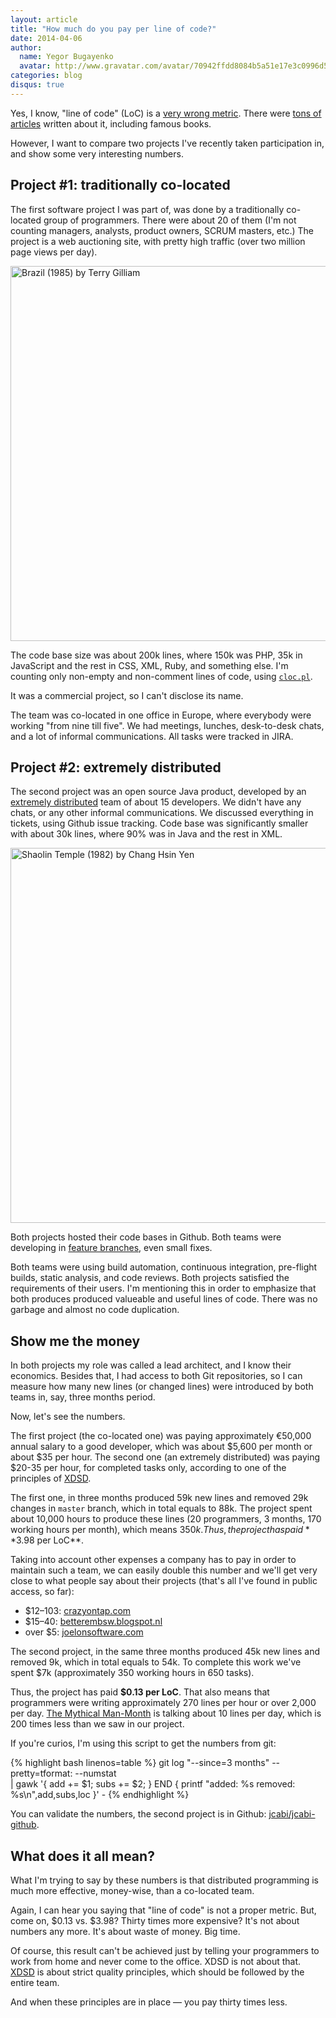 ```yaml
---
layout: article
title: "How much do you pay per line of code?"
date: 2014-04-06
author:
  name: Yegor Bugayenko
  avatar: http://www.gravatar.com/avatar/70942ffdd8084b5a51e17e3c0996d53c?s=300
categories: blog
disqus: true
---
```


Yes, I know, "line of code" (LoC)
is a [very wrong metric](http://stackoverflow.com/questions/966800/mythical-man-month-10-lines-per-developer-day-how-close-on-large-projects).
There were [tons of articles](http://blog.codinghorror.com/diseconomies-of-scale-and-lines-of-code/)
written about it, including famous books.

However, I want to compare two projects I've recently taken participation in,
and show some very interesting numbers.

## Project #1: traditionally co-located

The first software project I was part of,
was done by a traditionally co-located group of programmers.
There were about 20 of them (I'm not counting managers, analysts,
product owners, SCRUM masters, etc.) The project is a web auctioning site, with
pretty high traffic (over two million page views per day).

<p><img src="http://img.xdsd.org/2014/04/brazil-crowded-office.jpg"
  style="width: 600px;"
  alt="Brazil (1985) by Terry Gilliam"/></p>

The code base size was about 200k lines, where 150k was PHP, 35k in JavaScript and the
rest in CSS, XML, Ruby, and something else. I'm counting only non-empty and
non-comment lines of code, using
[`cloc.pl`](http://cloc.sourceforge.net/).

It was a commercial project, so I can't disclose its name.

The team was co-located in one office in Europe, where everybody were
working "from nine till five". We had meetings, lunches, desk-to-desk chats,
and a lot of informal communications. All tasks were tracked in JIRA.

## Project #2: extremely distributed

The second project was an open source Java product, developed by an
[extremely distributed](http://www.xdsd.org)
team of about 15 developers. We didn't have any chats, or
any other informal communications. We discussed everything in
tickets, using Github issue tracking. Code base was significantly smaller
with about 30k lines, where 90% was in Java and the rest in XML.

<p><img src="http://img.xdsd.org/2014/04/shaolin-temple-jet-li.jpg"
  style="width: 600px;"
  alt="Shaolin Temple (1982) by Chang Hsin Yen"/></p>

Both projects hosted their code bases in Github. Both teams
were developing in [feature branches](http://martinfowler.com/bliki/FeatureBranch.html),
even small fixes.

Both teams were using build automation, continuous integration, pre-flight
builds, static analysis, and code reviews. Both projects satisfied
the requirements of their users. I'm mentioning this in order to emphasize
that both produces produced valueable and useful lines of code. There was
no garbage and almost no code duplication.

## Show me the money

In both projects my role was called a lead architect, and I know their
economics. Besides that, I had access to both Git repositories, so I
can measure how many new lines (or changed lines) were introduced by both
teams in, say, three months period.

Now, let's see the numbers.

The first project (the co-located one) was paying approximately &euro;50,000
annual salary to a good developer, which was about $5,600 per month
or about $35 per hour. The second one (an extremely distributed)
was paying $20-35 per hour, for completed tasks only, according to one of
the principles of [XDSD](http://www.xdsd.org).

The first one, in three months produced 59k new lines and removed
29k changes in `master` branch, which in total equals to 88k. The
project spent about 10,000 hours to produce these lines
(20 programmers, 3 months, 170 working hours per month), which means $350k.
Thus, the project has paid **$3.98 per LoC**.

Taking into account other expenses a company has to pay in order to
maintain such a team, we can easily double this number and we'll get
very close to what people say about their projects
(that's all I've found in public access, so far):

 * $12&ndash;103: [crazyontap.com](http://www.crazyontap.com/topic.php?TopicId=242135)
 * $15&ndash;40: [betterembsw.blogspot.nl](http://betterembsw.blogspot.nl/2010/10/embedded-software-costs-15-40-per-line.html)
 * over $5: [joelonsoftware.com](http://discuss.joelonsoftware.com/default.asp?biz.5.467536.25)

The second project, in the same three months produced 45k new lines and removed 9k, which
in total equals to 54k. To complete this work we've spent $7k
(approximately 350 working hours in 650 tasks).

Thus, the project has paid **$0.13 per LoC**. That also means
that programmers were writing approximately 270 lines per hour
or over 2,000 per day.
[The Mythical Man-Month](http://en.wikipedia.org/wiki/The_Mythical_Man-Month)
is talking about 10 lines per day, which is 200 times
less than we saw in our project.

If you're curios, I'm using this script to get the numbers from git:

{% highlight bash linenos=table %}
git log "--since=3 months" --pretty=tformat: --numstat \
  | gawk '{ add += $1; subs += $2; } END { printf "added: %s removed: %s\n",add,subs,loc }' -
{% endhighlight %}

You can validate the numbers, the second project is in Github:
[jcabi/jcabi-github](https://github.com/jcabi/jcabi-github).

## What does it all mean?

What I'm trying to say by these numbers is that distributed
programming is much more effective, money-wise, than a co-located team.

Again, I can hear you saying that "line of code" is not a proper metric.
But, come on, $0.13 vs. $3.98? Thirty times more expensive? It's not about
numbers any more. It's about waste of money. Big time.

Of course, this result can't be achieved just by telling your programmers
to work from home and never come to the office. XDSD is not about that.
[XDSD](http://www.xdsd.org) is about strict quality principles, which should
be followed by the entire team.

And when these principles are in place &mdash; you pay thirty times less.
